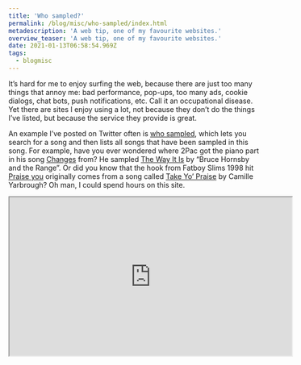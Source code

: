 ```yaml
---
title: 'Who sampled?'
permalink: /blog/misc/who-sampled/index.html
metadescription: 'A web tip, one of my favourite websites.'
overview_teaser: 'A web tip, one of my favourite websites.'
date: 2021-01-13T06:58:54.969Z
tags:
  - blogmisc
---
```


It’s hard for me to enjoy surfing the web, because there are just too many things that annoy me: bad performance, pop-ups, too many ads, cookie dialogs, chat bots, push notifications, etc. Call it an occupational disease. Yet there are sites I enjoy using a lot, not because they don’t do the things I’ve listed, but because the service they provide is great.

An example I’ve posted on Twitter often is [who sampled](https://www.whosampled.com/), which lets you search for a song and then lists all songs that have been sampled in this song. For example, have you ever wondered where 2Pac got the piano part in his song [Changes](https://www.whosampled.com/2Pac/Changes/) from? He sampled [The Way It Is](https://www.youtube.com/watch?v=gthpodDZJeQ&feature=emb_title) by “Bruce Hornsby and the Range”. Or did you know that the hook from Fatboy Slims 1998 hit [Praise you](https://www.whosampled.com/Fatboy-Slim/Praise-You/) originally comes from a song called [Take Yo’ Praise](https://www.youtube.com/watch?v=3GvPBdDNh5E&feature=emb_title) by Camille Yarbrough? Oh man, I could spend hours on this site.

<div class="video-wrapper"><iframe width="560" height="315" src="https://www.youtube.com/embed/eXvBjCO19QY" title="YouTube: 2Pac - Changes" allow="accelerometer; autoplay; clipboard-write; encrypted-media; gyroscope; picture-in-picture" allowfullscreen></iframe></div>
